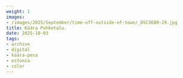 ```yaml
---
weight: 1
images:
- /images/2025/September/time-off-outside-of-town/_DSC3689-29.jpg
title: Käära Puhketalu.
date: 2025-10-03
tags:
- archive
- digital
- käära-pesa
- estonia
- color
---
```


